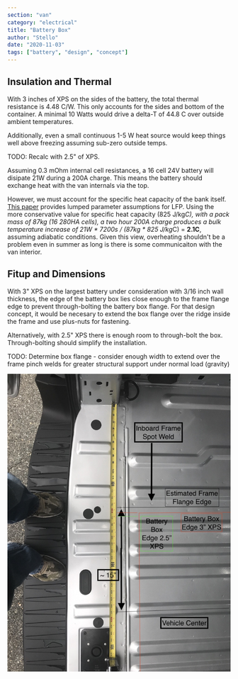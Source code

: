 ```yaml
---
section: "van"
category: "electrical"
title: "Battery Box"
author: "Stello"
date: "2020-11-03"
tags: ["battery", "design", "concept"]
---
```


## Insulation and Thermal

With 3 inches of XPS on the sides of the battery, the total thermal resistance is 4.48 C/W.  This only accounts for the sides and bottom of the container.  A minimal 10 Watts would drive a delta-T of 44.8 C over outside ambient temperatures.   

Additionally, even a small continuous 1-5 W heat source would keep things well above freezing assuming sub-zero outside temps.

TODO: Recalc with 2.5" of XPS.

Assuming 0.3 mOhm internal cell resistances, a 16 cell 24V battery will disipate 21W during a 200A charge.  This means the battery should exchange heat with the van internals via the top.  

However, we must account for the specific heat capacity of the bank itself.  [This paper](https://core.ac.uk/download/pdf/144147357.pdf) provides lumped parameter assumptions for LFP.  Using the more conservative value for specific heat capacity (825 J/kg*C), with a pack mass of 87kg (16 280HA cells), a two hour 200A charge produces a bulk temperature increase of 21W * 7200s / (87kg * 825 J/kg*C) = **2.1C**, assuming adiabatic conditions.  Given this view, overheating shouldn't be a problem even in summer as long is there is some communicaiton with the van interior.  

## Fitup and Dimensions

With 3" XPS on the largest battery under consideration with 3/16 inch wall thickness, the edge of the battery box lies close enough to the frame flange edge to prevent through-bolting the battery box flange.  For that design concept, it would be necesary to extend the box flange over the ridge inside the frame and use plus-nuts for fastening.

Alternatively, with 2.5" XPS there is enough room to through-bolt the box.  Through-bolting should simplify the installation.

TODO: Determine box flange - consider enough width to extend over the frame pinch welds for greater structural support under normal load (gravity)

![overlay](floor_rib_spacing2_small_battery_box_overlay.JPG)

